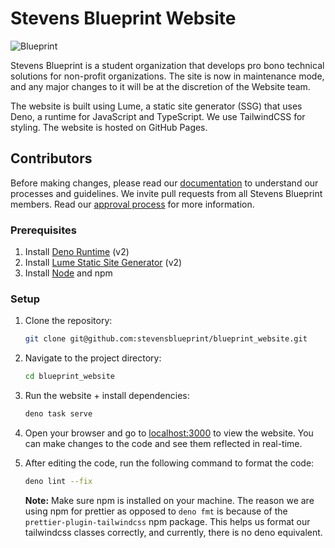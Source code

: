 # Stevens Blueprint Website

![Blueprint](/src/assets/logos/logo_banner.png)

Stevens Blueprint is a student organization that develops pro bono technical
solutions for non-profit organizations. The site is now in maintenance mode, and
any major changes to it will be at the discretion of the Website team.

The website is built using Lume, a static site generator (SSG) that uses Deno, a
runtime for JavaScript and TypeScript. We use TailwindCSS for styling. The
website is hosted on GitHub Pages.

## Contributors

Before making changes, please read our [documentation](DOCS.md) to understand
our processes and guidelines. We invite pull requests from all Stevens Blueprint
members. Read our
[approval process](https://wiki.sitblueprint.com/books/website/page/change-approval-process-and-website-ownership)
for more information.

### Prerequisites

1. Install
   [Deno Runtime](https://docs.deno.com/runtime/getting_started/installation/)
   (v2)
2. Install [Lume Static Site Generator](https://lume.land/) (v2)
3. Install [Node](https://nodejs.org/en/download) and npm

### Setup

1. Clone the repository:

   ```bash
   git clone git@github.com:stevensblueprint/blueprint_website.git
   ```

2. Navigate to the project directory:

   ```bash
   cd blueprint_website
   ```

3. Run the website + install dependencies:

   ```bash
   deno task serve
   ```

4. Open your browser and go to [localhost:3000](http://localhost:3000) to view
   the website. You can make changes to the code and see them reflected in
   real-time.

5. After editing the code, run the following command to format the code:

   ```bash
   deno lint --fix
   ```

   **Note:** Make sure npm is installed on your machine. The reason we are using
   npm for prettier as opposed to `deno fmt` is because of the
   `prettier-plugin-tailwindcss` npm package. This helps us format our
   tailwindcss classes correctly, and currently, there is no deno equivalent.
